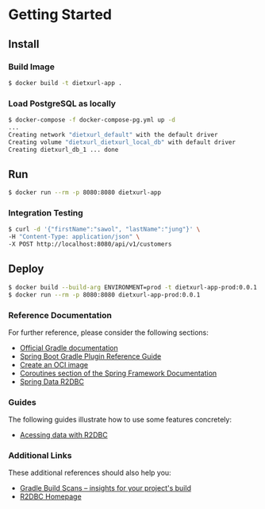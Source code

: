 # Getting Started

## Install

### Build Image

```bash
$ docker build -t dietxurl-app .
```

### Load PostgreSQL as locally

```bash
$ docker-compose -f docker-compose-pg.yml up -d
...
Creating network "dietxurl_default" with the default driver
Creating volume "dietxurl_dietxurl_local_db" with default driver
Creating dietxurl_db_1 ... done
```

## Run

```bash
$ docker run --rm -p 8080:8080 dietxurl-app
```

### Integration Testing

```bash
$ curl -d '{"firstName":"sawol", "lastName":"jung"}' \
-H "Content-Type: application/json" \
-X POST http://localhost:8080/api/v1/customers
```

## Deploy

```bash
$ docker build --build-arg ENVIRONMENT=prod -t dietxurl-app-prod:0.0.1 .
$ docker run --rm -p 8080:8080 dietxurl-app-prod:0.0.1
```

### Reference Documentation
For further reference, please consider the following sections:

* [Official Gradle documentation](https://docs.gradle.org)
* [Spring Boot Gradle Plugin Reference Guide](https://docs.spring.io/spring-boot/docs/2.6.1/gradle-plugin/reference/html/)
* [Create an OCI image](https://docs.spring.io/spring-boot/docs/2.6.1/gradle-plugin/reference/html/#build-image)
* [Coroutines section of the Spring Framework Documentation](https://docs.spring.io/spring/docs/5.3.13/spring-framework-reference/languages.html#coroutines)
* [Spring Data R2DBC](https://docs.spring.io/spring-boot/docs/2.6.1/reference/html/spring-boot-features.html#boot-features-r2dbc)

### Guides
The following guides illustrate how to use some features concretely:

* [Acessing data with R2DBC](https://spring.io/guides/gs/accessing-data-r2dbc/)

### Additional Links
These additional references should also help you:

* [Gradle Build Scans – insights for your project's build](https://scans.gradle.com#gradle)
* [R2DBC Homepage](https://r2dbc.io)

